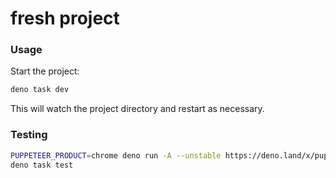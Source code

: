 # fresh project

### Usage

Start the project:

```bash
deno task dev
```

This will watch the project directory and restart as necessary.

### Testing

```bash
PUPPETEER_PRODUCT=chrome deno run -A --unstable https://deno.land/x/puppeteer@16.2.0/install.ts
deno task test
```
